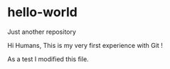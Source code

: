 # hello-world
Just another repository

Hi Humans,
This is my very first experience with Git !

As a test I modified this file.
